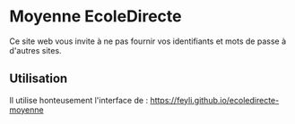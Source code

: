 
# Moyenne EcoleDirecte

Ce site web vous invite à ne pas fournir vos identifiants et mots de passe à d'autres sites.

## Utilisation

Il utilise honteusement l'interface de : https://feyli.github.io/ecoledirecte-moyenne

